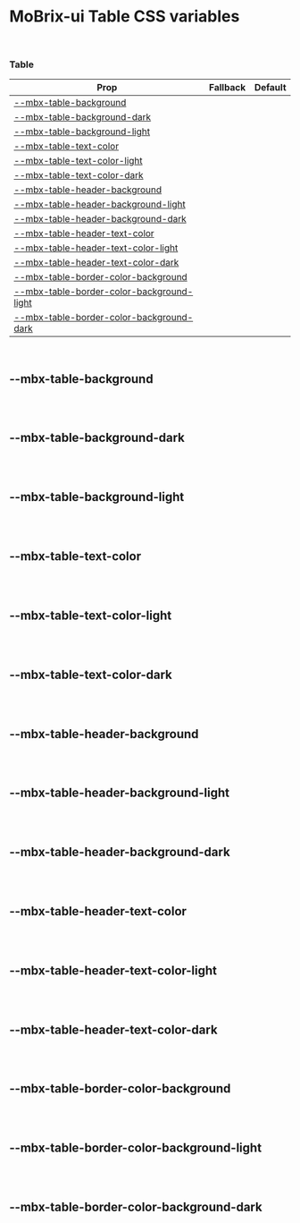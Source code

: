 # MoBrix-ui Table CSS variables

<br>

### Table

| Prop                                                                                  | Fallback | Default |
| ------------------------------------------------------------------------------------- | -------- | ------- |
| [--mbx-table-background](#mbx-table-background)                                       |          |         |
| [--mbx-table-background-dark](#mbx-table-background-dark)                             |          |         |
| [--mbx-table-background-light](#mbx-table-background-light)                           |          |         |
| [--mbx-table-text-color](#mbx-table-text-color)                                       |          |         |
| [--mbx-table-text-color-light](#mbx-table-text-color-light)                           |          |         |
| [--mbx-table-text-color-dark](#mbx-table-text-color-dark)                             |          |         |
| [--mbx-table-header-background](#mbx-table-header-background)                         |          |         |
| [--mbx-table-header-background-light](#mbx-table-header-background-light)             |          |         |
| [--mbx-table-header-background-dark](#mbx-table-header-background-dark)               |          |         |
| [--mbx-table-header-text-color](#mbx-table-header-text-color)                         |          |         |
| [--mbx-table-header-text-color-light](#mbx-table-header-text-color-light)             |          |         |
| [--mbx-table-header-text-color-dark](#mbx-table-header-text-color-dark)               |          |         |
| [--mbx-table-border-color-background](#mbx-table-border-color-background)             |          |         |
| [--mbx-table-border-color-background-light](#mbx-table-border-color-background-light) |          |         |
| [--mbx-table-border-color-background-dark](#mbx-table-border-color-background-dark)   |          |         |

<br>

## --mbx-table-background

<br>

<br>

## --mbx-table-background-dark

<br>

<br>

## --mbx-table-background-light

<br>

<br>

## --mbx-table-text-color

<br>

<br>

## --mbx-table-text-color-light

<br>

<br>

## --mbx-table-text-color-dark

<br>

<br>

## --mbx-table-header-background

<br>

<br>

## --mbx-table-header-background-light

<br>

<br>

## --mbx-table-header-background-dark

<br>

<br>

## --mbx-table-header-text-color

<br>

<br>

## --mbx-table-header-text-color-light

<br>

<br>

## --mbx-table-header-text-color-dark

<br>

<br>

## --mbx-table-border-color-background

<br>

<br>

## --mbx-table-border-color-background-light

<br>

<br>

## --mbx-table-border-color-background-dark

<br>
